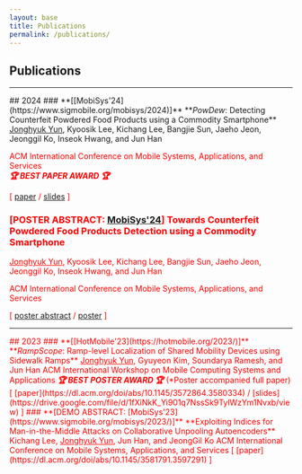 ```yaml
---
layout: base
title: Publications
permalink: /publications/
---
```

## Publications 

<!-- Add Line -->
<hr> 
## 2024
<!-- ..................................................................................................................................... -->
### **[[MobiSys'24](https://www.sigmobile.org/mobisys/2024)]** **<i>PowDew</i>: Detecting Counterfeit Powdered Food Products using a Commodity Smartphone**   
<u>Jonghyuk Yun</u>, Kyoosik Lee, Kichang Lee, Bangjie Sun, Jaeho Jeon, Jeonggil Ko, Inseok Hwang, and Jun Han <span style="color: red;">

ACM International Conference on Mobile Systems, Applications, and Services  
<span style="color: red;"><strong><em>🏆 BEST PAPER AWARD 🏆</em></strong></span> 

[ [paper](https://dl.acm.org/doi/10.1145/3643832.3661877) / [slides](https://drive.google.com/file/d/1NO5tmbwEX3GliSWQcCYWLwNuodsS2zev/view?usp=drive_link) ] 
<!-- ..................................................................................................................................... -->
<!-- ..................................................................................................................................... -->
### **[POSTER ABSTRACT: [MobiSys'24](https://www.sigmobile.org/mobisys/2024/)]** **Towards Counterfeit Powdered Food Products Detection using a Commodity Smartphone**  
<u>Jonghyuk Yun</u>, Kyoosik Lee, Kichang Lee, Bangjie Sun, Jaeho Jeon, Jeonggil Ko, Inseok Hwang, and Jun Han 

ACM International Conference on Mobile Systems, Applications, and Services  

[ [poster abstract](https://dl.acm.org/doi/10.1145/3643832.3661398) / [poster](https://drive.google.com/file/d/1cLGrmBnHlZuLBoTdw-8_T-Ua4KT8szAu/view?usp=sharing) ] 
<!-- ..................................................................................................................................... -->
<!-- Add Line -->
<hr> 
## 2023
<!-- ..................................................................................................................................... -->
### **[[HotMobile'23](https://hotmobile.org/2023/)]** **<i>RampScope</i>: Ramp-level Localization of Shared Mobility Devices using Sidewalk Ramps**  
<u>Jonghyuk Yun</u>, Gyuyeon Kim, Soundarya Ramesh, and Jun Han  
ACM International Workshop on Mobile Computing Systems and Applications  
<span style="color: red;"><strong><em>🏆 BEST POSTER AWARD 🏆</em></strong></span> (*Poster accompanied full paper)  
[ [paper](https://dl.acm.org/doi/abs/10.1145/3572864.3580334) / [slides](https://drive.google.com/file/d/1fXiNkK_Yi901q7NssSk9TylWzYm1Nvxb/view) ] 
<!-- ..................................................................................................................................... -->
<!-- ..................................................................................................................................... -->
### **[DEMO ABSTRACT: [MobiSys'23](https://www.sigmobile.org/mobisys/2023/)]** **Exploiting Indices for Man-in-the-Middle Attacks on Collaborative Unpooling Autoencoders**  
Kichang Lee, <u>Jonghyuk Yun</u>, Jun Han, and JeongGil Ko  
ACM International Conference on Mobile Systems, Applications, and Services  
[ [paper](https://dl.acm.org/doi/abs/10.1145/3581791.3597291) ]
<!-- ..................................................................................................................................... -->
